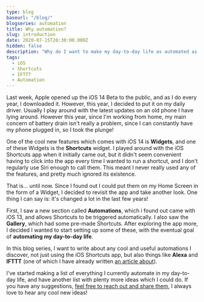 ```yaml
---
type: blog
baseurl: "/blog/"
blogseries: automation
title: Why automation?
slug: introduction
date: 2020-07-15T20:30:00.000Z
hidden: false
description: "Why do I want to make my day-to-day life as automated as possible?"
tags:
  - iOS
  - Shortcuts
  - IFTTT
  - Automation
---
```


Last week, Apple opened up the iOS 14 Beta to the public, and as I do every year, I downloaded it. However, this year, I decided to put it on my daily driver. Usually I play around with the latest updates on an old phone I have lying around. However this year, since I'm working from home, my main concern of battery drain isn't really a problem, since I can constantly have my phone plugged in, so I took the plunge!

One of the cool new features which comes with iOS 14 is <span class="is-primary">**Widgets**</span>, and one of these Widgets is the <span class="is-primary">**Shortcuts**</span> widget. I played around with the iOS Shortcuts app when it initially came out, but it didn't seem convenient having to click into the app every time I wanted to run a shortcut, and I don't regularly use Siri enough to call them. This meant I never really used any of the features, and pretty much ignored its existence.

That is... until now. Since I found out I could put them on my Home Screen in the form of a Widget, I decided to revisit the app and take another look. One thing I can say is: it's changed a lot in the last few years!

First, I saw a new section called <span class="is-primary">**Automations**</span>, which i found out came with iOS 13, and allows Shortcuts to be triggered automatically. I also saw the <span class="is-primary">**Gallery**</span>, which had some pre-made Shortcuts. After exploring the app more, I decided I wanted to start setting up some of these, with the eventual goal of <span class="is-primary">**automating my day-to-day life**</span>.

In this blog series, I want to write about any cool and useful automations I discover, not just using the iOS Shortcuts app, but also things like <span class="is-primary">**Alexa**</span> and <span class="is-primary">**IFTTT**</span> (one of which I have already written [an article about](https://jackmorrison.xyz/articles/gatsby-notifications)).

I've started making a list of everything I currently automate in my day-to-day life, and have another list with plenty more ideas which I could do. If you have any suggestions, [feel free to reach out and share them](https://twitter.com/jsm_ic), I always love to hear any cool new ideas!
